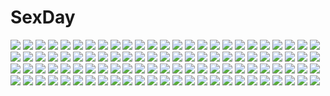 # SexDay
![](https://konachan.com/jpeg/3212bef99e467a710410a55e0e16085a/Konachan.com%20-%20158313%20animal_ears%20aqua_eyes%20armor%20blonde_hair%20blue_eyes%20brown_hair%20dragon%20dress%20gray_hair%20headphones%20night%20oca%20original%20short_hair%20sleeping%20stars%20tail.jpg)
![](https://konachan.com/jpeg/27fbdecc798f7739b4d4c4cdcf86531b/Konachan.com%20-%20114196%20close%20long_hair%20ponytail%20purple_hair%20sugiura_ayano%20transparent%20vector%20yuru_yuri.jpg)
![](https://konachan.com/image/aeb74d68000551df575924fbc3e534cd/Konachan.com%20-%20147274%20animal%20aqua_eyes%20bird%20brown_hair%20chinese_clothes%20daro_%28645046276%29%20long_hair%20luo_tianyi%20twintails%20umbrella%20vocaloid%20vocaloid_china.jpg)
![](https://konachan.com/image/c698c3c742924330d1c942f08c6cf48a/Konachan.com%20-%20188102%20anus%20black_hair%20blush%20breasts%20censored%20fingering%20nami%20nel-zel_formula%20nico_robin%20nipples%20one_piece%20orange_hair%20pussy%20pussy_juice%20yuri.jpg)
![](https://konachan.com/image/8133bd796b4f1fabc1e3cb3a73f1b1cc/Konachan.com%20-%20268029%20animal%20bigrbear%20bird%20blue_eyes%20breasts%20clouds%20dragon%20long_hair%20navel%20nipples%20nude%20original%20pubic_hair%20pussy%20red_hair%20sky%20uncensored%20water%20waterfall.jpg)
![](https://konachan.com/jpeg/3be32167acae965c57e8264affc82f67/Konachan.com%20-%20216156%20blush%20brown_hair%20red_eyes%20short_hair%20swimsuit%20tagme_%28character%29%20wet%20yume_2kki%20yume_nikki%20zazazazazazawa.jpg)
![](https://konachan.com/jpeg/0a15010bdf23d1a28893f41ff3867227/Konachan.com%20-%20303975%202girls%20aqua_eyes%20ass%20bed%20blush%20bra%20cameltoe%20cube%20dress%20game_cg%20gray_hair%20kantoku%20long_hair%20panties%20ponytail%20red_eyes%20skirt%20techgirl%20underwear.jpg)
![](https://konachan.com/jpeg/a27d027fadce0ccd90f7922ff2dd0ee5/Konachan.com%20-%20240581%202girls%20brown_eyes%20brown_hair%20konno_yuuki%20long_hair%20onsen%20purple_hair%20red_eyes%20sword_art_online%20tagme_%28artist%29%20towel%20yuuki_asuna.jpg)
![](https://konachan.com/image/38975716b7b89bf89b877dad24b1453a/Konachan.com%20-%20133353%20blonde_hair%20cervus%20flandre_scarlet%20gun%20hat%20mecha%20touhou%20weapon%20wings.jpg)
![](https://konachan.com/image/0dad528bd354be5d26b3083d5a4a4445/Konachan.com%20-%20150768%202girls%20blonde_hair%20bow%20clouds%20dress%20flowers%20grass%20hakurei_reimu%20japanese_clothes%20long_hair%20miko%20purple_eyes%20sky%20torii%20touhou%20windyakuma%20yakumo_yukari.jpg)
![](https://konachan.com/jpeg/d82c941a0fd3641488f628e35c544727/Konachan.com%20-%20175674%20bandaid%20barefoot%20blue_eyes%20blue_hair%20blush%20braids%20pink_hair%20purple_eyes%20ribbons%20rindou_saika%20sena_mitsuki%20skintight%20swimsuit%20tachibana_mei%20waffle%20wet.jpg)
![](https://konachan.com/image/0cf11a8d8524b67f27d760dc15272e29/Konachan.com%20-%20295987%20apple_pie%20blush%20bow%20brown_eyes%20brown_hair%20dress%20hat%20idolmaster%20idolmaster_cinderella_girls%20necklace%20shirasaka_koume%20short_hair%20snow%20snowman.jpg)
![](https://konachan.com/image/71cd08d10bda62963f5ad8674228b744/Konachan.com%20-%206483%20black_hair%20brown_eyes%20long_hair%20mirror%20reflection%20shakugan_no_shana%20shana%20underwear.jpg)
![](https://konachan.com/image/da0a5355148370b685ce526897e55c70/Konachan.com%20-%2070978%20akiyama_mio%20hirasawa_yui%20k-on%21%20kotobuki_tsumugi%20school_uniform%20tainaka_ritsu.jpg)
![](https://konachan.com/image/04ad36f34f9633d1ae5d9eb6e495a8b4/Konachan.com%20-%20138839%20building%20city%20lm7_%28op-center%29%20original%20ruins%20scenic%20short_hair%20skirt.jpg)
![](https://konachan.com/image/bcd71467efd6f4fbecaeaddb0d94c293/Konachan.com%20-%20170639%20ass%20beach%20bikini%20breasts%20catgirl%20cleavage%20clouds%20group%20hat%20horns%20kisume%20navel%20panties%20ponytail%20signed%20sky%20swimsuit%20tattoo%20touhou%20tree%20water%20wink.jpg)
![](https://konachan.com/image/80c79e14a5340084d82a63de7ceedd84/Konachan.com%20-%2095889%20headphones%20megurine_luka%20night%20red_hair%20vocaloid.jpg)
![](https://konachan.com/image/803b24ee0244ebe7caef4f4ca6f998a6/Konachan.com%20-%20266181%20animal%20apron%20barefoot%20bird%20blonde_hair%20blush%20bow%20dress%20duck%20flowers%20forest%20green_eyes%20headband%20original%20rainbow%20sakura_oriko%20short_hair%20tree%20water.jpg)
![](https://konachan.com/jpeg/49f14b9de21a66d04f83ed770b7cc4c1/Konachan.com%20-%20214883%20blue_eyes%20blue_hair%20ene_%28kagerou_project%29%20headphones%20jason_peng%20kagerou_project%20long_hair%20realistic%20twintails.jpg)
![](https://konachan.com/image/4694093ef34243e17c8bdde0f5629fba/Konachan.com%20-%2024566%20alyssa_searrs%20christmas%20mai-hime%20miyu_greer.jpg)
![](https://konachan.com/image/aa52ee776c9013120cfca4c926f0047a/Konachan.com%20-%20297741%20animal_ears%20blush%20brown_hair%20flowers%20hinasumire%20japanese_clothes%20kimono%20mousegirl%20original%20red_eyes%20signed%20torii%20umbrella.jpg)
![](https://konachan.com/image/7cdd8310b390e5b236d9b28a388b270b/Konachan.com%20-%20159528%20kamin%20original%20school_uniform.jpg)
![](https://konachan.com/jpeg/1cfa55cebc1812981d74b574cbd26f56/Konachan.com%20-%20168746%20alyssa718%20blonde_hair%20crown%20dress%20original%20short_hair.jpg)
![](https://konachan.com/image/c3630ef26ae8d766df7adf9f22051f9b/Konachan.com%20-%20246311%20blush%20brown_eyes%20kurenaiz%20long_hair%20original%20petals%20pink_hair%20skirt%20watermark%20wings.jpg)
![](https://konachan.com/jpeg/673f5daf7347e3093e9979418ccf2338/Konachan.com%20-%20303303%20anthropomorphism%20aqua_eyes%20azur_lane%20bed%20javelin_%28azur_lane%29%20long_hair%20moshi210%20navel%20no_bra%20pajamas%20ponytail%20purple_hair%20shorts%20thighhighs.jpg)
![](https://konachan.com/image/f731ab8d5982314ec9daf9147bfca1dd/Konachan.com%20-%20256466%20aliasing%20blush%20gloves%20jpeg_artifacts%20long_hair%20mizuki_yuuma%20original%20purple_hair%20ribbons%20scarf%20snow%20tears%20winter%20yellow_eyes.jpg)
![](https://konachan.com/image/a0dd8fa506a1660770ba94f1b28bf12d/Konachan.com%20-%2071828%20brown_hair%20headphones%20jpeg_artifacts%20pink_hair%20vocaloid.jpg)
![](https://konachan.com/image/00610e063b97ef0941006f9d8e4d7bca/Konachan.com%20-%2030073%20air%20potato.jpg)
![](https://konachan.com/jpeg/7ab935c2daaf56d0406af0e79604f2d9/Konachan.com%20-%20130803%20blush%20breasts%20brown_hair%20cape%20censored%20game_cg%20hatsuyuki_sakura%20kozakai_aya%20nipples%20pussy_juice%20saga_planets%20sex%20toranosuke.jpg)
![](https://konachan.com/image/fcc583afb2270578ee74de7d20d77aff/Konachan.com%20-%20163325%20ass%20black_hair%20blue_eyes%20bodysuit%20kozy%20long_hair%20shutaura_sequenzia%20skintight%20to_aru_majutsu_no_index.jpg)
![](https://konachan.com/image/e5624530544a83d5b5a5a133d9a7bdd1/Konachan.com%20-%20198088%20aircraft%20clouds%20nobody%20original%20scenic%20sky%20yu-kun.jpg)
![](https://konachan.com/jpeg/cd0ef1db852f3c05b65cbfa33ab2cc8a/Konachan.com%20-%2058344%20blue_eyes%20blue_hair%20close%20hatsune_miku%20headphones%20long_hair%20migikata_no_chou_%28vocaloid%29%20rezia%20vocaloid%20white.jpg)
![](https://konachan.com/image/8496ea2021a41bdf0878f41bbf7debd0/Konachan.com%20-%20181604%20original%20panties%20school_uniform%20tagme_%28artist%29%20thighhighs%20underwear%20wink.jpg)
![](https://konachan.com/image/1517bec49f32a55a4820925951ab5014/Konachan.com%20-%20131232%20cardfight%21%21_vanguard%20narumi_asaka%20tokura_misaki%20yuu_%28derodero%29.jpg)
![](https://konachan.com/image/9b647e9f5823590ef2b4dd8e312c3c9e/Konachan.com%20-%2069058%20animal_ears%20blonde_hair%20clouds%20glasses%20long_hair%20perrine-h_clostermann%20sky%20strike_witches%20tail%20yellow_eyes.jpg)
![](https://konachan.com/image/b235145c4b6bd3accd08162e761be2d8/Konachan.com%20-%20150194%20all_male%20grass%20levi_ackerman%20male%20petals%20shingeki_no_kyojin%20shio_%28killiman%29.jpg)
![](https://konachan.com/image/ffe0e9cdc3d504bfdeea196b03265250/Konachan.com%20-%20130925%20aqua_hair%20blush%20hatsune_miku%20headphones%20long_hair%20purple_eyes%20ricegnat%20skirt%20stars%20tell_your_world_%28vocaloid%29%20thighhighs%20tie%20twintails%20vocaloid.jpg)
![](https://konachan.com/image/25796593eab005f9d1a0bfa5cfb4670d/Konachan.com%20-%20138429%20advance_wars%20black_hair%20gloves%20iwai_ryo%20lin_%28advance_wars%29%20long_hair%20nintendo%20white.jpg)
![](https://konachan.com/jpeg/70daf1a9f776c098101ba7a68eba07e8/Konachan.com%20-%2038437%20cuffs_%28studio%29%20wanko_to_lilly.jpg)
![](https://konachan.com/image/08d2d48b7d82779101792097f4988c5b/Konachan.com%20-%2022956%20card_captor_sakura.jpg)
![](https://konachan.com/image/bb5cf1ffb85c548a021f894a854772ef/Konachan.com%20-%20180521%20bicycle%20building%20dark%20night%20original%20shiira%20short_hair%20shorts%20skirt%20tree%20umbrella.jpg)
![](https://konachan.com/image/260baa41a12adfbcde9e983adbfd00d5/Konachan.com%20-%20193633%20christmas%20dress%20original%20pantyhose%20reindeer%20rozer%20snow.jpg)
![](https://konachan.com/image/e3b39dc22ae72b92dda9905780856dbd/Konachan.com%20-%20306380%202girls%20animal_ears%20bell%20blue_eyes%20bow%20brown_hair%20cat_smile%20catgirl%20headband%20long_hair%20maid%20nekopara%20thighhighs%20twintails%20white_hair%20wink.jpg)
![](https://konachan.com/image/08ca315e32fca494eb036a1b9786313e/Konachan.com%20-%209798%20ayase_yue%20mahou_sensei_negima%20miyazaki_nodoka.jpg)
![](https://konachan.com/jpeg/b61e18d2b60022a67cba734c4ca5a47e/Konachan.com%20-%20273649%20blue_eyes%20breasts%20censored%20cilica%20gloves%20group%20handjob%20long_hair%20nipples%20panties%20penis%20pussy%20sex%20skirt%20thighhighs%20underwear%20waifu2x%20watermark.jpg)
![](https://konachan.com/image/a2d1f75c365d29e9dba12056d946ea5b/Konachan.com%20-%20279402%20anthropomorphism%20azur_lane%20breasts%20cleavage%20close%20lolicept%20signed%20taihou_%28azur_lane%29.jpg)
![](https://konachan.com/image/51bf01eeff07327c3a01bbea45e2ea2e/Konachan.com%20-%20236150%20male%20nanaya_%28daaijianglin%29%20persona%20persona_5%20tagme_%28character%29.jpg)
![](https://konachan.com/image/c7d295bfd982d2641d52f44230576125/Konachan.com%20-%20257648%20animal_ears%20anthropomorphism%20atago_%28azur_lane%29%20azur_lane%20black_hair%20foxgirl%20long_hair%20pandea_work%20signed%20torii%20tree%20uniform%20weapon%20yellow_eyes.jpg)
![](https://konachan.com/image/d8d78e8e17fd43e00a7be8787c4654e1/Konachan.com%20-%2022595%20iwakura_lain%20serial_experiments_lain.jpg)
![](https://konachan.com/jpeg/9fb064d43d16ba64fac70438f1d7cd1b/Konachan.com%20-%20184708%202girls%20ai_shimai_iv%20ass%20brown_hair%20fujimura_kiyomi%20fujimura_manami%20game_cg%20glasses%20ichikawa_saasha%20panties%20pantyhose%20silkys_plus%20topless%20underwear.jpg)
![](https://konachan.com/image/b0f061728e2bd65357a2c5840b81f1f0/Konachan.com%20-%20184345%20animal%20building%20cat%20city%20grass%20original%20scenic%20stairs%20tree%20udlj331.jpg)
![](https://konachan.com/image/30c5a467e33fbe8315691c09464d1200/Konachan.com%20-%2092908%20christmas%20mihama_hitsuji%20natsu_yume_nagisa%20panties%20purple_eyes%20purple_hair%20striped_panties%20tagme%20tree%20underwear.jpg)
![](https://konachan.com/image/fc92176028399311946749ca8cb23af7/Konachan.com%20-%20193288%202girls%20black_hair%20boots%20brown_hair%20cigarette%20gloves%20goggles%20gun%20hellshock%20long_hair%20military%20original%20ponytail%20snow%20tree%20uniform%20weapon%20winter.jpg)
![](https://konachan.com/image/7762f34d34330abb59a924eee1081adb/Konachan.com%20-%20169191%20blonde_hair%20brown_hair%20fuyuno_yuuki%20instrument%20loli%20long_hair%20original%20paper%20piano%20ponytail%20short_hair%20twintails%20white.jpg)
![](https://konachan.com/jpeg/890714e5899945dbd0042a88e805ed06/Konachan.com%20-%20172327%20blush%20brown_eyes%20flowers%20game_cg%20gloves%20long_hair%20luce_yami_asutarite%20moonstone%20necklace%20red_hair%20wedding_attire%20yamakaze_ran.jpg)
![](https://konachan.com/image/22aec084707f50210132ac94672961ec/Konachan.com%20-%20116697%20bikini%20blush%20breasts%20brown_eyes%20brown_hair%20cleavage%20erect_nipples%20jindai_komaki%20saki%20see_through%20swimsuit%20uiui_%28umegayu%29.jpg)
![](https://konachan.com/jpeg/44d2a8ad00dd6d938a018dbffb2e6b5f/Konachan.com%20-%20288345%20breasts%20cleavage%20green_eyes%20headdress%20long_hair%20love_live%21_school_idol_project%20purple_hair%20toujou_nozomi%20wings%20yu_chien_%28yuchien4221%29.jpg)
![](https://konachan.com/image/c7ade13903a6cfbca8c05acf4eecdffc/Konachan.com%20-%20138340%20blue_eyes%20boots%20brown_hair%20homura_subaru%20pokemon%20thighhighs%20touko_%28pokemon%29%20white.jpg)
![](https://konachan.com/jpeg/24b704fd31ac3b6236f7c287c1f79016/Konachan.com%20-%20246921%20aki_tomoya%20anus%20ass%20ass_grab%20blonde_hair%20blue_eyes%20blush%20cropped%20fang%20long_hair%20nopan%20oxxo_%28dlengur%29%20pussy%20skirt%20spread_pussy%20twintails%20uncensored.jpg)
![](https://konachan.com/jpeg/b2e5ae5124b27785b06eceb7e8619f83/Konachan.com%20-%20182963%20anus%20ass%20ass_grab%20blue_hair%20blush%20breasts%20game_cg%20happoubi_jin%20long_hair%20nipples%20omega_star%20panties%20penis%20pussy%20pussy_juice%20sex%20uncensored%20underwear.jpg)
![](https://konachan.com/jpeg/f9b60b62d1bbc4eb33e2f0f3a993173d/Konachan.com%20-%20183798%20animal%20bird%20brown_hair%20cube%20game_cg%20ichinose_hotori%20kantoku%20long_hair%20your_diary.jpg)
![](https://konachan.com/image/38e1d140489be91743cdb4cca0c8cb87/Konachan.com%20-%2037382%20barefoot%20boku_no_futatsu_no_tsubasa%20breast_grab%20panties%20panty_pull%20toshiki_yui%20underwear.jpg)
![](https://konachan.com/jpeg/2b3372301b77f86874155f8db76f6239/Konachan.com%20-%20268647%20akkijin%20aqua_eyes%20blonde_hair%20blue_eyes%20bra%20breasts%20cleavage%20garter%20long_hair%20navel%20panties%20red_hair%20third-party_edit%20umbrella%20underwear%20water.jpg)
![](https://konachan.com/image/5af5684504e55f9ebb69602badec5a45/Konachan.com%20-%20256567%20kanojo-tachi_no_ryuugi%20miyama-zero%20scan%20shirogane_akane%20shirogane_tobari%20twins%20yumihiki_honoka.jpg)
![](https://konachan.com/image/a2946504ec72277dd80e3fc94ce5ab65/Konachan.com%20-%206217%20witchblade.jpg)
![](https://konachan.com/image/b4378027a35b31ad288cf398b921696f/Konachan.com%20-%20282890%20brown_eyes%20brown_hair%20karakai_jouzu_no_takagi-san%20loli%20school_uniform%20takagi-san.jpg)
![](https://konachan.com/image/09dd4cc291d21dee5e3d911f3aad3494/Konachan.com%20-%2054568%20headphones%20long_hair%20suzuri.jpg)
![](https://konachan.com/jpeg/9c351f19637821d83d39615874c2d698/Konachan.com%20-%2085005%20blue_eyes%20brown_hair%20fate_%28series%29%20fate_stay_night%20long_hair%20panties%20thighhighs%20tohsaka_rin%20transparent%20underwear.jpg)
![](https://konachan.com/jpeg/0562e69a3d4049ed736a9296f5ad50c4/Konachan.com%20-%20200237%20barefoot%20blue_eyes%20bow%20breasts%20cameltoe%20cleavage%20dress%20gloves%20hestia_%28danmachi%29%20kantoku%20ribbons%20scan%20twintails.jpg)
![](https://konachan.com/jpeg/7ec6d98869d59675f97fc771ab0c02ee/Konachan.com%20-%20132277%20dress%20flandre_scarlet%20flowers%20sakurea%20tie%20touhou%20vampire%20wings.jpg)
![](https://konachan.com/image/01c4aaed2b5093f76686f6071d01c532/Konachan.com%20-%2031520%20blush%20favorite%20game_cg%20gray_hair%20happy_margaret%21%20kokonoka%20long_hair%20rindou_saki%20twintails.jpg)
![](https://konachan.com/jpeg/6d455d2e4e65592ed9dd43423ef8e957/Konachan.com%20-%20232328%20all_male%20boots%20ebira%20final_fantasy%20final_fantasy_xv%20glasses%20gloves%20group%20ignis_scientia%20long_hair%20male%20polychromatic%20scar%20short_hair%20tattoo%20waifu2x.jpg)
![](https://konachan.com/image/aad53cdc9e8ea6b6d25abad9efc0acbf/Konachan.com%20-%20208399%202girls%20bell%20bikini%20blue_hair%20breasts%20collar%20cropped%20erect_nipples%20green_hair%20long_hair%20navel%20no_bra%20original%20panties%20swimsuit%20underboob%20underwear.jpg)
![](https://konachan.com/image/64cd7b1aaacd4769aa2ac1f3dffb7b52/Konachan.com%20-%20272389%20ass%20bed%20blonde_hair%20braids%20breasts%20cameltoe%20fate_grand_order%20fate_%28series%29%20green_eyes%20merufena%20panties%20pantyhose%20short_hair%20underwear.jpg)
![](https://konachan.com/image/2320371caad3581b6fbd59828c95c82d/Konachan.com%20-%20168423%20clouds%20heart%20kibunya_39%20original%20scarf%20sketch%20sky%20sunset.jpg)
![](https://konachan.com/image/5a9ba4174c0fe5750fb4ff4803e9cda8/Konachan.com%20-%2069561%20chibi%20hatsune_miku%20leek%20tagme%20tagme_%28artist%29%20twintails%20vocaloid.jpg)
![](https://konachan.com/jpeg/845a37099f9cfcd54db62b85d3183b76/Konachan.com%20-%205944%20red_eyes%20red_hair%20shakugan_no_shana%20shana%20sword%20transparent%20weapon.jpg)
![](https://konachan.com/jpeg/9693490d4e84815e3b3cd50ce1450cba/Konachan.com%20-%2067088%20close%20tagme%20vector.jpg)
![](https://konachan.com/jpeg/0b5206a25244ea5540e277299dbd0034/Konachan.com%20-%20207417%202girls%20aqua_eyes%20black_bullet%20black_hair%20blonde_hair%20blush%20breasts%20cleavage%20maid%20purple_eyes%20scan%20tendou_kisara%20tina_sprout%20wristwear.jpg)
![](https://konachan.com/jpeg/2722bea64fb06bb40f9a18991d2f5f5b/Konachan.com%20-%20300477%20blue_eyes%20blush%20breasts%20go-toubun_no_hanayome%20headband%20long_hair%20nakano_miku%20nopan%20pantyhose%20pink_hair%20scan%20school_uniform%20skirt%20skirt_lift%20yuriko.jpg)
![](https://konachan.com/jpeg/3b6ebe0041e4b387b544d58228787a53/Konachan.com%20-%20120194%20ass%20breasts%20censored%20cum%20game_cg%20izuna_zanshinken%20kuzuryuu_suzuka%20long_hair%20nipples%20panties%20penis%20purple_hair%20pussy%20underwear.jpg)
![](https://konachan.com/image/b4c0e358551e4f3a920c94d00d20181d/Konachan.com%20-%20239457%20aqua_hair%20boots%20bow%20breasts%20dress%20drink%20gloves%20group%20gun%20long_hair%20pantyhose%20petals%20pink_eyes%20pink_hair%20red_hair%20skirt%20spear%20sword%20vient%20weapon.jpg)
![](https://konachan.com/image/7999edd3ce6e0d6cfcba6eb20e19cad4/Konachan.com%20-%20114796%20all_male%20bandage%20black_eyes%20black_hair%20male%20nude%20papillon10%20trap.jpg)
![](https://konachan.com/image/901d2cb349f66d36d88f990646424fef/Konachan.com%20-%2043776%20ass%20bed%20blush%20fue%20kino_kyouka%20panties%20pink_hair%20rococoworks%20short_hair%20striped_panties%20underwear%20volume7%20yellow_eyes.jpg)
![](https://konachan.com/jpeg/4ef9c14a5243761c315fe8a561164a7b/Konachan.com%20-%20217208%20aqua_eyes%20aqua_hair%20blue%20building%20cape%20choker%20city%20dress%20headphones%20long_hair%20marumoru%20microphone%20night%20summer_dress%20tattoo%20thighhighs%20vocaloid.jpg)
![](https://konachan.com/image/6d5849366812ca913b8870b7f94c6cb3/Konachan.com%20-%20163132%20bbkid%20gun%20izayoi_sakuya%20knife%20maid%20original%20rain%20remilia_scarlet%20touhou%20vampire%20water%20weapon.jpg)
![](https://konachan.com/image/6c20f3c75664c2217ef5c55eab751b12/Konachan.com%20-%2074441%20animal%20armor%20bird%20blue%20original%20sky%20sword%20water%20weapon.jpg)
![](https://konachan.com/image/12595f0ef7d612163141104cf9d4d2ba/Konachan.com%20-%2016522%20azuma_hazuki%20blood%20carnelian%20long_hair%20school_uniform%20skirt%20sword%20weapon%20yami_to_boushi_to_hon_no_tabibito.jpg)
![](https://konachan.com/image/ca6b14833dea1ee98737d9e4e827008d/Konachan.com%20-%20167955%20bra%20breasts%20brown_eyes%20cleavage%20long_hair%20original%20purple_hair%20tcb%20underwear%20white.jpg)
![](https://konachan.com/image/291cdc79c5455a13c1502eb172f6e976/Konachan.com%20-%20250039%20aoi_%28buzhuen444%29%20aqua_eyes%20breasts%20clouds%20green_hair%20kochiya_sanae%20long_hair%20navel%20nipples%20nude%20sky%20touhou%20water.jpg)
![](https://konachan.com/jpeg/248dd44678b2e87c675d4b44e392e96f/Konachan.com%20-%20186548%20beat_angel_escalayer%20bed%20game_cg%20green_hair%20kouenji_madoka%20onigirikun%20red_eyes%20thighhighs.jpg)
![](https://konachan.com/jpeg/a20817e5b7778bddd8adae05271e7aad/Konachan.com%20-%20277633%20anthropomorphism%20azur_lane%20bed%20blush%20breasts%20choker%20cleavage%20dress%20headband%20no_bra%20red_eyes%20short_hair%20signed%20sirius_%28azur_lane%29%20thighhighs%20white_hair.jpg)
![](https://konachan.com/jpeg/e13d8cfa0316ffbb989b37cb5ac448d4/Konachan.com%20-%20183800%20blush%20brown_hair%20cube%20game_cg%20hirosaki_kanade%20kantoku%20nagamine_tomoki%20your_diary.jpg)
![](https://konachan.com/image/3e9c5db3ca1702867101d4efe282095e/Konachan.com%20-%20109268%20blush%20brown_eyes%20brown_hair%20hagiwara_yukiho%20idolmaster%20nude%20okazun%20short_hair%20tan_lines.jpg)
![](https://konachan.com/image/21f5a39d95a255e559c4dffeb9df0fb3/Konachan.com%20-%20229697%20ass%20barefoot%20blue_eyes%20blush%20breasts%20green_hair%20hase_yuu%20long_hair%20navel%20nipples%20no_bra%20nopan%20pussy%20see_through%20torn_clothes%20uncensored%20wet.jpg)
![](https://konachan.com/image/5a2237895c5ec2569ff0d44ebf7e1ee0/Konachan.com%20-%20105163%20blue_hair%20cirno%20green_eyes%20lefthand%20touhou.jpg)
![](https://konachan.com/jpeg/fa766527c4d0ee396d6cf796f4e31935/Konachan.com%20-%20132556%20candy%20mizuki_aoi_%28mizuki_a%29%20original%20school_uniform%20skirt.jpg)
![](https://konachan.com/image/f482496ed2eb801a521806a608b2b16f/Konachan.com%20-%207234%20gagraphic%20logo%20pointed_ears%20watermark%20xration.jpg)
![](https://konachan.com/image/8b6730058743485688995bfa8230c707/Konachan.com%20-%20291706%20anthropomorphism%20azur_lane%20bikini_top%20clouds%20cropped%20dark_skin%20doren%20long_hair%20orange_eyes%20shorts%20sky%20sunglasses%20tattoo%20white_hair.jpg)
![](https://konachan.com/jpeg/f6d2764dbfdfa95a67387c2ef6ee4e3e/Konachan.com%20-%20122590%20amatsu_tokino%20blood%20cygnus%20game_cg%20kikouyoku_senki_gin_no_toki_no_corona.jpg)
